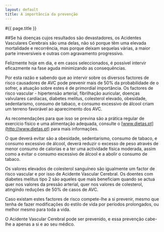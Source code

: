 ```yaml
---
layout: default
title: A importância da prevenção
---
```


#{{ page.title }}

##Se há doenças cujos resultados são devastadores, os Acidentes Vasculares Cerebrais são uma delas, não só porque têm uma elevada mortalidade e recorrência, mas porque deixam sequelas várias, a maior parte irreversíveis e outras com agravamento progressivo.

Felizmente hoje em dia, e em casos seleccionados, é possível intervir eficazmente na fase aguda minimizando as consequências.

Por esta razão e sabendo que ao intervir sobre os diversos factores de risco causadores de AVC pode prevenir mais de 50% da probabilidade de o sofrer, a atuação sobre estes é de primordial importância. Os factores de risco vascular - hipertensão arterial, fibrilhação auricular, doenças valvulares cardíacas, diabetes melitus, colesterol elevado, obesidade, sedentarismo, consumo de tabaco, e consumo excessivo de álcool criam um terreno favorável ao aparecimento dos AVC.

As recomendações para que isso se previna são a prática regular de exercício físico e uma alimentação adequada, consulte o [www.dietas.pt](http://www.dietas.pt) para mais informações.

O que deverá evitar são a obesidade, sedentarismo, consumo de tabaco, e consumo excessivo de álcool, deverá reduzir o excesso de peso através de menor consumo de calorias e a ter uma actividade física moderada, assim como a evitar o consumo excessivo de álcool e a abolir o consumo de tabaco.

Os valores elevados de colesterol sanguíneo são igualmente um factor de risco vascular e por isso de Acidente Vascular Cerebral. Os doentes com diabetes melitus tipo 2 são aqueles que mais beneficiam quando se actua quer nos valores da pressão arterial, quer nos valores de colesterol, atingindo reduções de 50% de casos de AVC.

Caso existam estes factores de risco compete-lhe a si prevenir, mesmo que tenha de fazer modificações do estilo de vida por períodos prolongados, ou melhor mesmo para toda a vida.

O Acidente Vascular Cerebral pode ser prevenido, e essa prevenção cabe-lhe a apenas a si e ao seu médico.